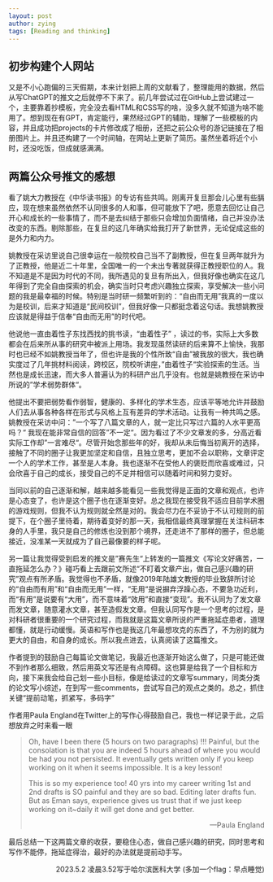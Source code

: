 ```yaml
---
layout: post
author: zying
tags: [Reading and thinking]
---
```



## 初步构建个人网站

又是不小心跑偏的三天假期，本来计划把上周的文献看了，整理能用的数据，然后从写ChatGPT的推文之后就停不下来了。前几年尝试过在GitHub上尝试建过一个，主要靠着抄模板，完全没去看HTML和CSS写的啥，没多久就不知道为啥不能用了。想到现在有GPT，肯定能行，果然经过GPT的辅助，理解了一些模板的内容，并且成功把projects的卡片修改成了相册，还把之前公众号的游记链接在了相册图片上。并且还构建了一个时间轴，在网站上更新了简历。虽然坐着将近个小时，还没吃饭，但成就感满满。



## 两篇公众号推文的感想

看了姚大力教授在《中华读书报》的专访有些共鸣。刚离开复旦那会儿心里有些膈应，现在想来虽然依然不认同很多的人和事，但可能放下了吧，愿意去回忆让自己开心和成长的一些事情了，而不是去纠结于那些只会增加负面情绪，自己并没办法改变的东西。剔除那些，在复旦的这几年确实给我打开了新世界，无论促成这些的是外力和内力。

姚教授在采访里说自己很幸运在一般院校自己当不了副教授，但在复旦两年就升为了正教授，他是近二十年里，全国唯一的一个未出专著就获得正教授职位的人。我不知道是不是因为时代的不同，我所遇见的复旦有所出入，但我好像也确实在这几年得到了完全自由探索的机会，确实当时只考虑兴趣独立探索，享受解决一些小问题的我是最幸福的时候。特别是当时研一频繁听到的：“自由而无用”我真的一度以为是校训，后来才知道是“民间校训”，但我好像一只都挺念着这句话。我想姚教授应该就是得益于信奉“自由而无用”的时代吧。

他说他一直由着性子东找西找的挑书读，“由着性子” ，读过的书，实际上大多数都会在后来所从事的研究中被派上用场。我发现虽然读研的后来算不上愉快，我那时也已经不如姚教授当年了，但也许是我的个性所致“自由”被我放的很大，我也确实度过了几年挑材料阅读，跨校区，院校听讲座，”由着性子“实验探索的生活。当然也是成长迅速，而大多人普遍认为的科研产出几乎没有。也就是姚教授在采访中所说的”学术弱势群体“。

他提出不要把弱势看作弱智，健康的、多样化的学术生态，应该平等地允许并鼓励人们去从事各种各样在形式与风格上互有差异的学术活动。让我有一种共鸣之感。姚教授在采访中问：”一个写了八篇文章的人，就一定比只写过六篇的人水平更高吗？“ 我现在能非常自信的回答”不一定“。因为看过了不少文章发的多，分高近看实际工作却”一言难尽“。尽管开始念那些年的好，我却从未后悔当初离开的选择，接触了不同的圈子让我更加坚定和自信，且独立思考，更加不会以职称，文章评定一个人的学术工作，甚至是人本身。我也逐渐不在受他人的褒贬而欣喜或难过，只会欣喜于自己的成长，接受自己的不足并相信可以随着时间和努力变好。

当同以前的自己逐渐和解，越来越多能看见一些我觉得是正面的文章和观点，也许是心态变了，也许是这个圈子也在逐渐变好。总之我现在接受我不适应目前学术圈的游戏规则，但我不认为规则就全然是对的。我会尽力在不妥协于不认可规则的前提下，在个圈子里待着，期待着变好的那一天，我相信最终真理掌握在关注科研本身的人手里，我只是自己的修炼也没到那个境界，还走进不了那样的圈子，但总能接近，没准某一天就成为了自己最像要的样子呢。

另一篇让我觉得受到启发的推文是”赛先生“上转发的一篇推文《写论文好痛苦，一直拖延怎么办？》碰巧看上去跟前文所述“不盯着文章产出，做自己感兴趣的研究”观点有所矛盾。我觉得也不矛盾，就像2019年陆雄文教授的毕业致辞所讨论的“自由而有用”和“自由而无用”一样，“无用“是说摒弃浮躁心态，不要急功近利，而“有用”是说要有“大用”，而不意味着“效用”和直接“变现”。我不认同为了发文章而发文章，随意灌水文章，甚至造假发文章。但我认同写作是一个思考的过程，是对科研者很重要的一个研究过程，而我就是这篇文章所说的严重拖延症患者，道理都懂，就是行动缓慢。英语和写作也是我这几年最想攻克的东西了，不为别的就为更大的自由，和自身的成长。所以我点进去，认真阅读了这篇推文。

作者提到的鼓励自己每篇论文做笔记，我最近也逐渐开始这么做了，只是可能还做不到作者那么细致，然后用英文写还是有点障碍。这也算是给我了一个目标和方向，接下来我会给自己划一些小目标，像是给读过的文章写summary，同类分类的论文写小综述，在到写一些comments，尝试写自己的观点之类的。总之，抓住关键“提前动笔，抓紧写，多码字”

作者用Paula England在Twitter上的写作心得鼓励自己，我也一样记录于此，之后想放弃之时来看一眼

> Oh, have I been there (5 hours on two paragraphs) !!! Painful, but the consolation is that you are indeed 5 hours ahead of where you would be had you not persisted. It eventually gets written only if you keep working on it when it seems impossible. It is a key lesson!
>
> This is so my experience too! 40 yrs into my career writing 1st and 2nd drafts is SO painful and they are so bad. Editing later drafts fun. But as Eman says, experience gives us trust that if we just keep working on it~daily it will get done and get better.
>
> <p align="right">—Paula England</p>

最后总结一下这两篇文章的收获，要稳住心态，做自己感兴趣的研究，同时思考和写作不能停，拖延症得治，最好的办法就是提前动手写。


<p align="right">2023.5.2 凌晨3.52写于哈尔滨医科大学  (多加一个flag：早点睡觉)</p>

